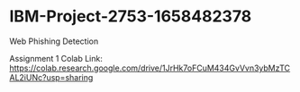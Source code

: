 # IBM-Project-2753-1658482378
Web Phishing Detection

Assignment 1 Colab Link: https://colab.research.google.com/drive/1JrHk7oFCuM434GvVvn3ybMzTCAL2iUNc?usp=sharing
